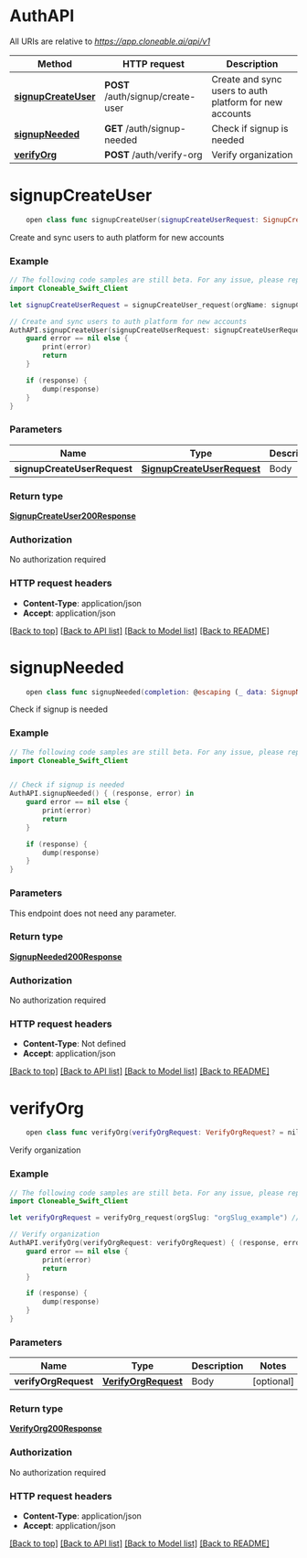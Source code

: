 # AuthAPI

All URIs are relative to *https://app.cloneable.ai/api/v1*

Method | HTTP request | Description
------------- | ------------- | -------------
[**signupCreateUser**](AuthAPI.md#signupcreateuser) | **POST** /auth/signup/create-user | Create and sync users to auth platform for new accounts
[**signupNeeded**](AuthAPI.md#signupneeded) | **GET** /auth/signup-needed | Check if signup is needed
[**verifyOrg**](AuthAPI.md#verifyorg) | **POST** /auth/verify-org | Verify organization


# **signupCreateUser**
```swift
    open class func signupCreateUser(signupCreateUserRequest: SignupCreateUserRequest? = nil, completion: @escaping (_ data: SignupCreateUser200Response?, _ error: Error?) -> Void)
```

Create and sync users to auth platform for new accounts

### Example
```swift
// The following code samples are still beta. For any issue, please report via http://github.com/OpenAPITools/openapi-generator/issues/new
import Cloneable_Swift_Client

let signupCreateUserRequest = signupCreateUser_request(orgName: signupCreateUser_request_org_name(), orgId: "orgId_example", firstName: "firstName_example", lastName: "lastName_example", phone: signupCreateUser_request_phone()) // SignupCreateUserRequest | Body (optional)

// Create and sync users to auth platform for new accounts
AuthAPI.signupCreateUser(signupCreateUserRequest: signupCreateUserRequest) { (response, error) in
    guard error == nil else {
        print(error)
        return
    }

    if (response) {
        dump(response)
    }
}
```

### Parameters

Name | Type | Description  | Notes
------------- | ------------- | ------------- | -------------
 **signupCreateUserRequest** | [**SignupCreateUserRequest**](SignupCreateUserRequest.md) | Body | [optional] 

### Return type

[**SignupCreateUser200Response**](SignupCreateUser200Response.md)

### Authorization

No authorization required

### HTTP request headers

 - **Content-Type**: application/json
 - **Accept**: application/json

[[Back to top]](#) [[Back to API list]](../README.md#documentation-for-api-endpoints) [[Back to Model list]](../README.md#documentation-for-models) [[Back to README]](../README.md)

# **signupNeeded**
```swift
    open class func signupNeeded(completion: @escaping (_ data: SignupNeeded200Response?, _ error: Error?) -> Void)
```

Check if signup is needed

### Example
```swift
// The following code samples are still beta. For any issue, please report via http://github.com/OpenAPITools/openapi-generator/issues/new
import Cloneable_Swift_Client


// Check if signup is needed
AuthAPI.signupNeeded() { (response, error) in
    guard error == nil else {
        print(error)
        return
    }

    if (response) {
        dump(response)
    }
}
```

### Parameters
This endpoint does not need any parameter.

### Return type

[**SignupNeeded200Response**](SignupNeeded200Response.md)

### Authorization

No authorization required

### HTTP request headers

 - **Content-Type**: Not defined
 - **Accept**: application/json

[[Back to top]](#) [[Back to API list]](../README.md#documentation-for-api-endpoints) [[Back to Model list]](../README.md#documentation-for-models) [[Back to README]](../README.md)

# **verifyOrg**
```swift
    open class func verifyOrg(verifyOrgRequest: VerifyOrgRequest? = nil, completion: @escaping (_ data: VerifyOrg200Response?, _ error: Error?) -> Void)
```

Verify organization

### Example
```swift
// The following code samples are still beta. For any issue, please report via http://github.com/OpenAPITools/openapi-generator/issues/new
import Cloneable_Swift_Client

let verifyOrgRequest = verifyOrg_request(orgSlug: "orgSlug_example") // VerifyOrgRequest | Body (optional)

// Verify organization
AuthAPI.verifyOrg(verifyOrgRequest: verifyOrgRequest) { (response, error) in
    guard error == nil else {
        print(error)
        return
    }

    if (response) {
        dump(response)
    }
}
```

### Parameters

Name | Type | Description  | Notes
------------- | ------------- | ------------- | -------------
 **verifyOrgRequest** | [**VerifyOrgRequest**](VerifyOrgRequest.md) | Body | [optional] 

### Return type

[**VerifyOrg200Response**](VerifyOrg200Response.md)

### Authorization

No authorization required

### HTTP request headers

 - **Content-Type**: application/json
 - **Accept**: application/json

[[Back to top]](#) [[Back to API list]](../README.md#documentation-for-api-endpoints) [[Back to Model list]](../README.md#documentation-for-models) [[Back to README]](../README.md)

